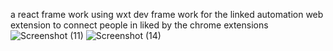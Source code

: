 a react frame work using wxt dev frame work for the linked automation web extension to connect people in liked by the chrome extensions![Screenshot (11)](https://github.com/user-attachments/assets/886e17f7-54c0-4c75-b810-15e5dc21ea7b)
![Screenshot (14)](https://github.com/user-attachments/assets/d7cbfa63-529c-4b8d-9409-0797900fc879)
